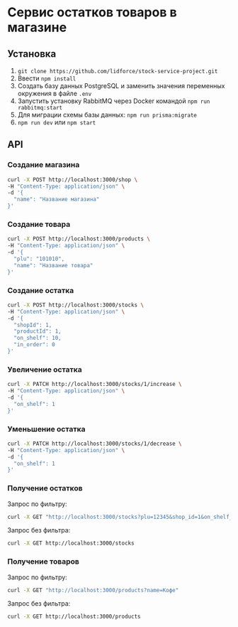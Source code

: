 # Сервис остатков товаров в магазине

## Установка
1. `git clone https://github.com/lidforce/stock-service-project.git`
3. Ввести `npm install`
3. Создать базу данных PostgreSQL и заменить значения переменных окружения в файле `.env`
4. Запустить установку RabbitMQ через Docker командой `npm run rabbitmq:start` 
5. Для миграции схемы базы данных: `npm run prisma:migrate`
6. `npm run dev` или `npm start`


## API

### Создание магазина
```bash
curl -X POST http://localhost:3000/shop \
-H "Content-Type: application/json" \
-d '{
  "name": "Название магазина"
}'
```
### Создание товара

```bash
curl -X POST http://localhost:3000/products \
-H "Content-Type: application/json" \
-d '{
  "plu": "101010",
  "name": "Название товара"
}'
```

### Создание остатка

```bash
curl -X POST http://localhost:3000/stocks \
-H "Content-Type: application/json" \
-d '{
  "shopId": 1,
  "productId": 1,
  "on_shelf": 10,
  "in_order": 0
}'
```

### Увеличение остатка

```bash
curl -X PATCH http://localhost:3000/stocks/1/increase \
-H "Content-Type: application/json" \
-d '{
  "on_shelf": 1
}'
```

### Уменьшение остатка

```bash
curl -X PATCH http://localhost:3000/stocks/1/decrease \
-H "Content-Type: application/json" \
-d '{
  "on_shelf": 1
}'
```

### Получение остатков
Запрос по фильтру:
```bash 
curl -X GET "http://localhost:3000/stocks?plu=12345&shop_id=1&on_shelf_min=10&on_shelf_max=100"
```

Запрос без фильтра:
```bash
curl -X GET http://localhost:3000/stocks
```

### Получение товаров
Запрос по фильтру:
```bash
curl -X GET "http://localhost:3000/products?name=Кофе"
```

Запрос без фильтра:
```bash
curl -X GET http://localhost:3000/products
```